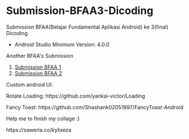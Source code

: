 # Submission-BFAA3-Dicoding
Submission BFAA(Belajar Fundamental Aplikasi Android) ke 3(final) Dicoding 
<ul>
  <li>Android Studio Minimum Version: 4.0.0</li>
</ul>
<p>Another BFAA's Submission</p>
<ol>
  <li><a href="https://github.com/KylixEza/Submission-BFAA1-Dicoding">Submission BFAA 1</a></li>
  <li><a href="https://github.com/KylixEza/Submission-BFAA2-Dicoding">Submission BFAA 2</a></li>
</ol>

<p>Custom android UI: </p>
<p>Rotate Loading: https://github.com/yankai-victor/Loading</p>
<p>Fancy Toast: https://github.com/Shashank02051997/FancyToast-Android </p>

<p>Help me to finish my collage :)</p>
https://saweria.co/kylixeza
